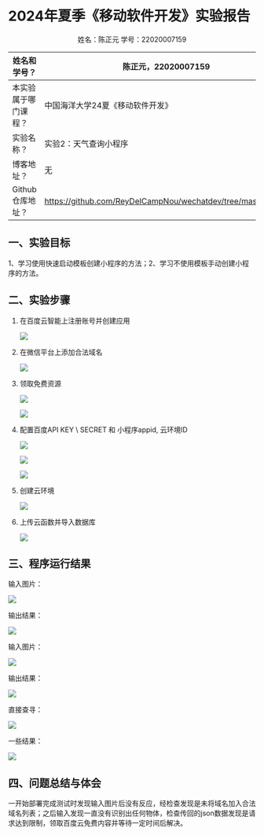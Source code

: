 # 2024年夏季《移动软件开发》实验报告

<center>姓名：陈正元  学号：22020007159</center>

| 姓名和学号？      | 陈正元，22020007159                                             |
| ----------- | ----------------------------------------------------------- |
| 本实验属于哪门课程？  | 中国海洋大学24夏《移动软件开发》                                           |
| 实验名称？       | 实验2：天气查询小程序                                                 |
| 博客地址？       | 无                                                           |
| Github仓库地址？ | https://github.com/ReyDelCampNou/wechatdev/tree/master/exp2 |

## **一、实验目标**

1、学习使用快速启动模板创建小程序的方法；2、学习不使用模板手动创建小程序的方法。

## 二、实验步骤

1. 在百度云智能上注册账号并创建应用
   
   ![](C:\Users\chen\AppData\Roaming\marktext\images\2024-08-26-14-23-14-image.png)

2. 在微信平台上添加合法域名
   
   ![](C:\Users\chen\AppData\Roaming\marktext\images\2024-08-26-14-23-42-image.png)

3. 领取免费资源
   
   ![](C:\Users\chen\AppData\Roaming\marktext\images\2024-08-26-14-24-58-image.png)
   
   ![](C:\Users\chen\AppData\Roaming\marktext\images\2024-08-26-14-25-12-image.png)

4. 配置百度API KEY \ SECRET 和 小程序appid, 云环境ID
   
   ![](C:\Users\chen\AppData\Roaming\marktext\images\2024-08-26-14-31-26-image.png)
   
   ![](C:\Users\chen\AppData\Roaming\marktext\images\2024-08-26-14-32-41-image.png)
   
   ![](C:\Users\chen\AppData\Roaming\marktext\images\2024-08-26-14-30-22-image.png)

5. 创建云环境
   
   ![](C:\Users\chen\AppData\Roaming\marktext\images\2024-08-26-14-25-43-image.png)

6. 上传云函数并导入数据库
   
   ![](C:\Users\chen\AppData\Roaming\marktext\images\2024-08-26-14-26-50-image.png)

## 三、程序运行结果

输入图片：

![](C:\Users\chen\AppData\Roaming\marktext\images\2024-08-26-14-34-23-8544ccf6af838495cae10d0e04834d8.jpg)

输出结果：

![](C:\Users\chen\AppData\Roaming\marktext\images\2024-08-26-14-34-44-ddf7fc6631951bfbf1a4deabca14010.jpg)

输入图片：

![](C:\Users\chen\AppData\Roaming\marktext\images\2024-08-26-14-35-11-82af12bf634cb8fed7179ba7e389cac.jpg)

输出结果：

![](C:\Users\chen\AppData\Roaming\marktext\images\2024-08-26-14-35-25-841227a42ea370dbd0b6d89a513bacd.jpg)

直接查寻：

![](C:\Users\chen\AppData\Roaming\marktext\images\2024-08-26-14-35-50-image.png)

一些结果：

![](C:\Users\chen\AppData\Roaming\marktext\images\2024-08-26-14-39-09-image.png)

## 四、问题总结与体会

一开始部署完成测试时发现输入图片后没有反应，经检查发现是未将域名加入合法域名列表；之后输入发现一直没有识别出任何物体，检查传回的json数据发现是请求达到限制，领取百度云免费内容并等待一定时间后解决。